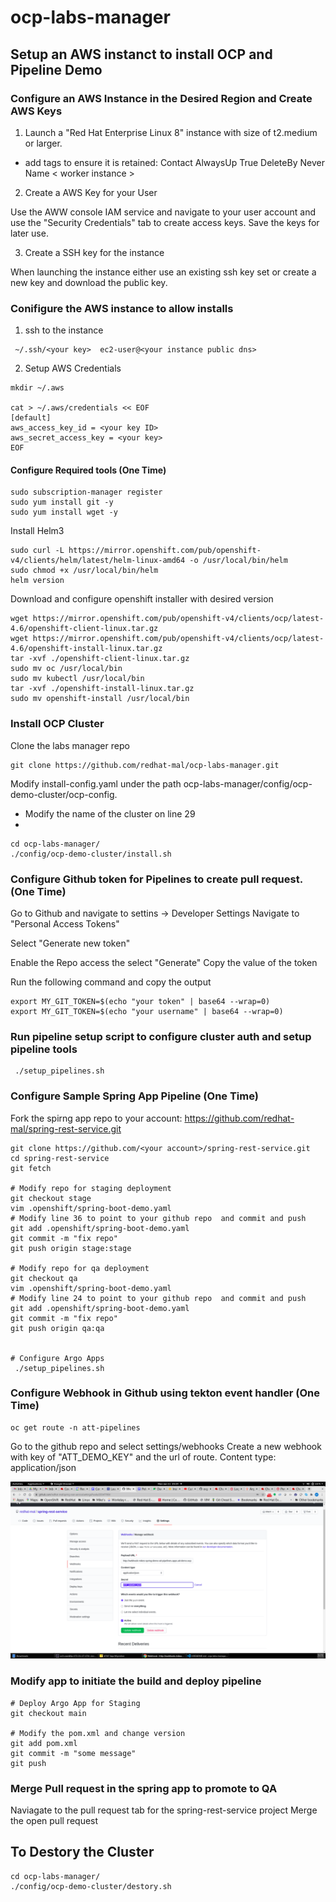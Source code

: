 # ocp-labs-manager


## Setup an AWS instanct to install OCP and Pipeline Demo

### Configure an AWS Instance in the Desired Region and Create AWS Keys 

1. Launch a "Red Hat Enterprise Linux 8" instance with size of t2.medium or larger.  
- add tags to ensure it is retained: 
    Contact	<email address>
    AlwaysUp	True
    DeleteBy	Never
    Name	< worker instance >

2. Create a AWS Key for your User

Use the AWW console IAM service and navigate to your user account and use the "Security Credentials" tab to create access keys.  Save the keys for later use.

3. Create a SSH key for the instance

When launching the instance either use an existing ssh key set or create a new key and download the public key.


### Conifigure the AWS instance to allow installs

1. ssh to the instance 

```
 ~/.ssh/<your key>  ec2-user@<your instance public dns>
```

2. Setup AWS Credentials

```
mkdir ~/.aws

cat > ~/.aws/credentials << EOF
[default]
aws_access_key_id = <your key ID>
aws_secret_access_key = <your key>
EOF
```

#### Configure Required tools (One Time)

```
sudo subscription-manager register
sudo yum install git -y
sudo yum install wget -y
```

Install Helm3
```
sudo curl -L https://mirror.openshift.com/pub/openshift-v4/clients/helm/latest/helm-linux-amd64 -o /usr/local/bin/helm
sudo chmod +x /usr/local/bin/helm
helm version
```
Download and configure openshift installer with desired version
```
wget https://mirror.openshift.com/pub/openshift-v4/clients/ocp/latest-4.6/openshift-client-linux.tar.gz
wget https://mirror.openshift.com/pub/openshift-v4/clients/ocp/latest-4.6/openshift-install-linux.tar.gz
tar -xvf ./openshift-client-linux.tar.gz 
sudo mv oc /usr/local/bin
sudo mv kubectl /usr/local/bin
tar -xvf ./openshift-install-linux.tar.gz 
sudo mv openshift-install /usr/local/bin
```

### Install OCP Cluster 

Clone the labs manager repo

```
git clone https://github.com/redhat-mal/ocp-labs-manager.git
```


Modify install-config.yaml under the path ocp-labs-manager/config/ocp-demo-cluster/ocp-config.
- Modify the name of the cluster on line 29
- 

```
cd ocp-labs-manager/
./config/ocp-demo-cluster/install.sh 
```

### Configure Github token for Pipelines to create pull request. (One Time)

Go to Github and navigate to settins -> Developer Settings
Navigate to "Personal Access Tokens"

Select "Generate new token"

Enable the Repo access the select "Generate"
Copy the value of the token

Run the following command and copy the output
```
export MY_GIT_TOKEN=$(echo "your token" | base64 --wrap=0)
export MY_GIT_TOKEN=$(echo "your username" | base64 --wrap=0)

```

### Run pipeline setup script to configure cluster auth and setup pipeline tools
```
 ./setup_pipelines.sh
 ```

### Configure Sample Spring App Pipeline (One Time)

Fork the spirng app repo to your account: https://github.com/redhat-mal/spring-rest-service.git


```
git clone https://github.com/<your account>/spring-rest-service.git
cd spring-rest-service
git fetch

# Modify repo for staging deployment
git checkout stage
vim .openshift/spring-boot-demo.yaml
# Modify line 36 to point to your github repo  and commit and push
git add .openshift/spring-boot-demo.yaml
git commit -m "fix repo"
git push origin stage:stage

# Modify repo for qa deployment
git checkout qa
vim .openshift/spring-boot-demo.yaml
# Modify line 24 to point to your github repo  and commit and push
git add .openshift/spring-boot-demo.yaml
git commit -m "fix repo"
git push origin qa:qa


# Configure Argo Apps
 ./setup_pipelines.sh
 ```

### Configure Webhook in Github using tekton event handler (One Time)

```
oc get route -n att-pipelines
```

Go to the github repo and select settings/webhooks
Create a new webhook with key of "ATT_DEMO_KEY" and the url of route.
Content type: application/json

![Github Webhook](github_wh.png)


### Modify app to initiate the build and deploy pipeline


```
# Deploy Argo App for Staging
git checkout main

# Modify the pom.xml and change version 
git add pom.xml
git commit -m "some message"
git push

```

### Merge Pull request in the spring app to promote to QA

Naviagate to the pull request tab for the spring-rest-service project
Merge the open pull request


## To Destory the Cluster

```
cd ocp-labs-manager/
./config/ocp-demo-cluster/destory.sh 
```


